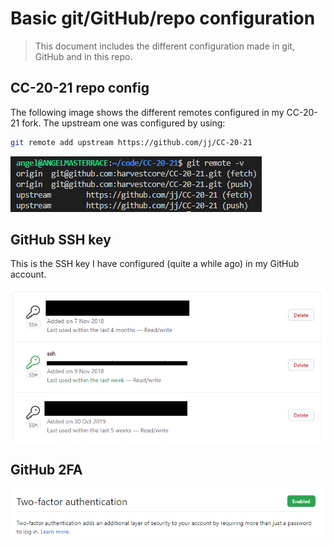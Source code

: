 # Basic git/GitHub/repo configuration

> This document includes the different configuration made in git, GitHub and in this repo.

## CC-20-21 repo config
The following image shows the different remotes configured in my CC-20-21 fork. The upstream one was configured by using:
```bash
git remote add upstream https://github.com/jj/CC-20-21
```

![remotes](imgs/remotes.png)


## GitHub SSH key
This is the SSH key I have configured (quite a while ago) in my GitHub account.

![remotes](imgs/ssh.png)


## GitHub 2FA

![remotes](imgs/2fa.png)